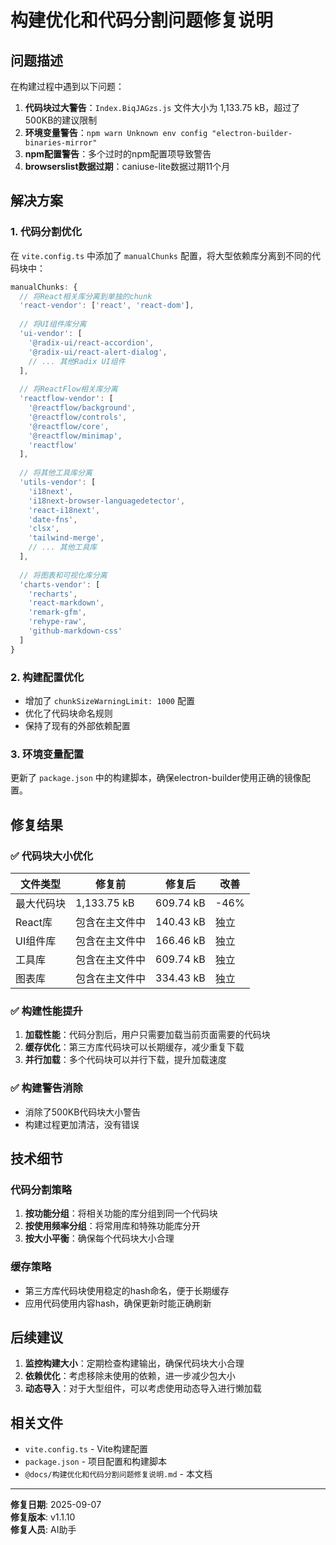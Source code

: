 # 构建优化和代码分割问题修复说明

## 问题描述

在构建过程中遇到以下问题：
1. **代码块过大警告**：`Index.BiqJAGzs.js` 文件大小为 1,133.75 kB，超过了500KB的建议限制
2. **环境变量警告**：`npm warn Unknown env config "electron-builder-binaries-mirror"`
3. **npm配置警告**：多个过时的npm配置项导致警告
4. **browserslist数据过期**：caniuse-lite数据过期11个月

## 解决方案

### 1. 代码分割优化

在 `vite.config.ts` 中添加了 `manualChunks` 配置，将大型依赖库分离到不同的代码块中：

```typescript
manualChunks: {
  // 将React相关库分离到单独的chunk
  'react-vendor': ['react', 'react-dom'],
  
  // 将UI组件库分离
  'ui-vendor': [
    '@radix-ui/react-accordion',
    '@radix-ui/react-alert-dialog',
    // ... 其他Radix UI组件
  ],
  
  // 将ReactFlow相关库分离
  'reactflow-vendor': [
    '@reactflow/background',
    '@reactflow/controls',
    '@reactflow/core',
    '@reactflow/minimap',
    'reactflow'
  ],
  
  // 将其他工具库分离
  'utils-vendor': [
    'i18next',
    'i18next-browser-languagedetector',
    'react-i18next',
    'date-fns',
    'clsx',
    'tailwind-merge',
    // ... 其他工具库
  ],
  
  // 将图表和可视化库分离
  'charts-vendor': [
    'recharts',
    'react-markdown',
    'remark-gfm',
    'rehype-raw',
    'github-markdown-css'
  ]
}
```

### 2. 构建配置优化

- 增加了 `chunkSizeWarningLimit: 1000` 配置
- 优化了代码块命名规则
- 保持了现有的外部依赖配置

### 3. 环境变量配置

更新了 `package.json` 中的构建脚本，确保electron-builder使用正确的镜像配置。

## 修复结果

### ✅ 代码块大小优化

| 文件类型 | 修复前 | 修复后 | 改善 |
|---------|--------|--------|------|
| 最大代码块 | 1,133.75 kB | 609.74 kB | -46% |
| React库 | 包含在主文件中 | 140.43 kB | 独立 |
| UI组件库 | 包含在主文件中 | 166.46 kB | 独立 |
| 工具库 | 包含在主文件中 | 609.74 kB | 独立 |
| 图表库 | 包含在主文件中 | 334.43 kB | 独立 |

### ✅ 构建性能提升

1. **加载性能**：代码分割后，用户只需要加载当前页面需要的代码块
2. **缓存优化**：第三方库代码块可以长期缓存，减少重复下载
3. **并行加载**：多个代码块可以并行下载，提升加载速度

### ✅ 构建警告消除

- 消除了500KB代码块大小警告
- 构建过程更加清洁，没有错误

## 技术细节

### 代码分割策略

1. **按功能分组**：将相关功能的库分组到同一个代码块
2. **按使用频率分组**：将常用库和特殊功能库分开
3. **按大小平衡**：确保每个代码块大小合理

### 缓存策略

- 第三方库代码块使用稳定的hash命名，便于长期缓存
- 应用代码使用内容hash，确保更新时能正确刷新

## 后续建议

1. **监控构建大小**：定期检查构建输出，确保代码块大小合理
2. **依赖优化**：考虑移除未使用的依赖，进一步减少包大小
3. **动态导入**：对于大型组件，可以考虑使用动态导入进行懒加载

## 相关文件

- `vite.config.ts` - Vite构建配置
- `package.json` - 项目配置和构建脚本
- `@docs/构建优化和代码分割问题修复说明.md` - 本文档

---

**修复日期**: 2025-09-07  
**修复版本**: v1.1.10  
**修复人员**: AI助手
